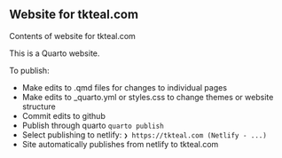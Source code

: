 ## Website for tkteal.com

Contents of website for tkteal.com

This is a Quarto website. 

To publish:
* Make edits to .qmd files for changes to individual pages
* Make edits to _quarto.yml or styles.css to change themes or website structure
* Commit edits to github
* Publish through quarto `quarto publish`
* Select publishing to netlify: `❯ https://tkteal.com (Netlify - ...)`
* Site automatically publishes from netlify to tkteal.com

